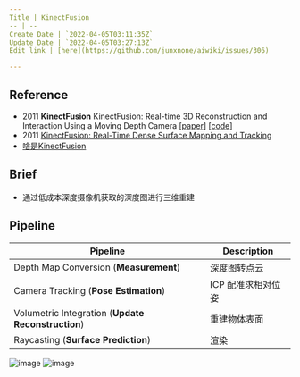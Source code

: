 ```yaml
---
Title | KinectFusion
-- | --
Create Date | `2022-04-05T03:11:35Z`
Update Date | `2022-04-05T03:27:13Z`
Edit link | [here](https://github.com/junxnone/aiwiki/issues/306)

---
```

## Reference
- 2011 **KinectFusion** KinectFusion: Real-time 3D Reconstruction and Interaction Using a Moving Depth Camera [[paper](http://citeseerx.ist.psu.edu/viewdoc/summary?doi=10.1.1.229.2346)] [[code](https://github.com/Nerei/kinfu_remake)]
- 2011 [KinectFusion: Real-Time Dense Surface Mapping and Tracking](https://www.microsoft.com/en-us/research/wp-content/uploads/2016/02/ismar2011.pdf)
- [啥是KinectFusion](https://zhuanlan.zhihu.com/p/39021659)


## Brief
- 通过低成本深度摄像机获取的深度图进行三维重建



## Pipeline

Pipeline | Description
-- | --
Depth Map Conversion (**Measurement**) | 深度图转点云
Camera Tracking (**Pose Estimation**) | ICP 配准求相对位姿
Volumetric Integration (**Update Reconstruction**) | 重建物体表面
Raycasting (**Surface Prediction**) | 渲染


![image](https://user-images.githubusercontent.com/2216970/161672621-53054631-c1c5-4801-9a34-6b631cb30018.png)
![image](https://user-images.githubusercontent.com/2216970/161672727-157a9767-332f-4004-a47b-ce17f2e317ac.png)


